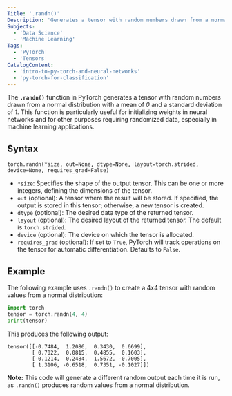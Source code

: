 ```yaml
---
Title: '.randn()'
Description: 'Generates a tensor with random numbers drawn from a normal distribution.'
Subjects:
  - 'Data Science'
  - 'Machine Learning'
Tags:
  - 'PyTorch'
  - 'Tensors'
CatalogContent:
  - 'intro-to-py-torch-and-neural-networks'
  - 'py-torch-for-classification'
---
```


The **`.randn()`** function in PyTorch generates a tensor with random numbers drawn from a normal distribution with a mean of _0_ and a standard deviation of _1_. This function is particularly useful for initializing weights in neural networks and for other purposes requiring randomized data, especially in machine learning applications.

## Syntax

```pseudo
torch.randn(*size, out=None, dtype=None, layout=torch.strided, device=None, requires_grad=False)
```

- `*size`: Specifies the shape of the output tensor. This can be one or more integers, defining the dimensions of the tensor.
- `out` (optional): A tensor where the result will be stored. If specified, the output is stored in this tensor; otherwise, a new tensor is created.
- `dtype` (optional): The desired data type of the returned tensor.
- `layout` (optional): The desired layout of the returned tensor. The default is `torch.strided`.
- `device` (optional): The device on which the tensor is allocated.
- `requires_grad` (optional): If set to `True`, PyTorch will track operations on the tensor for automatic differentiation. Defaults to `False`.

## Example

The following example uses `.randn()` to create a 4x4 tensor with random values from a normal distribution:

```py
import torch
tensor = torch.randn(4, 4)
print(tensor)
```

This produces the following output:

```shell
tensor([[-0.7484,  1.2086,  0.3430,  0.6699],
        [ 0.7022,  0.0815,  0.4855,  0.1603],
        [-0.1214,  0.2484,  1.5672, -0.7005],
        [ 1.3106, -0.6518,  0.7351, -0.1027]])
```

**Note:** This code will generate a different random output each time it is run, as `.randn()` produces random values from a normal distribution.

